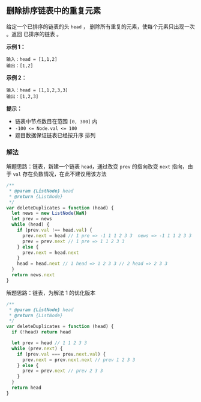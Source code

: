 ## 删除排序链表中的重复元素

给定一个已排序的链表的头 `head` ， 删除所有重复的元素，使每个元素只出现一次 。返回 已排序的链表 。

**示例 1：**

```
输入：head = [1,1,2]
输出：[1,2]
```

**示例 2：**

```
输入：head = [1,1,2,3,3]
输出：[1,2,3]
```

**提示：**

- 链表中节点数目在范围 `[0, 300]` 内
- `-100 <= Node.val <= 100`
- 题目数据保证链表已经按升序 排列

### 解法

解题思路：链表，新建一个链表 `head`，通过改变 `prev` 的指向改变 `next` 指向，由于 `val` 存在负数情况，在此不建议用该方法

```js
/**
 * @param {ListNode} head
 * @return {ListNode}
 */
var deleteDuplicates = function (head) {
  let news = new ListNode(NaN)
  let prev = news
  while (head) {
    if (prev.val !== head.val) {
      prev.next = head // 1 pre => -1 1 1 2 3 3  news => -1 1 1 2 3 3
      prev = prev.next // 1 pre => 1 1 2 3 3
    } else {
      prev.next = head.next
    }
    head = head.next // 1 head => 1 2 3 3 // 2 head => 2 3 3
  }
  return news.next
}
```

解题思路：链表，为解法 1 的优化版本

```js
/**
 * @param {ListNode} head
 * @return {ListNode}
 */
var deleteDuplicates = function (head) {
  if (!head) return head

  let prev = head // 1 1 2 3 3
  while (prev.next) {
    if (prev.val === prev.next.val) {
      prev.next = prev.next.next // prev 1 2 3 3
    } else {
      prev = prev.next // prev 2 3 3
    }
  }
  return head
}
```

